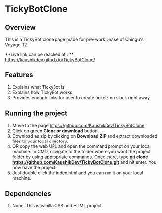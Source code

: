 # TickyBotClone


## Overview
This is a TickyBot clone page made for pre-work phase of Chingu's Voyage-12.

**Live link can be reached at : ** https://kaushikdev.github.io/TickyBotClone/


## Features
 1.  Explains what TickyBot is  
 2.  Explains how TickyBot works  
 3.  Provides enough links for user to create tickets on slack right away.


## Running the project
1. Move to the page https://github.com/KaushikDev/TickyBotClone 
2. Click on green **Clone or download** button.
3. Download as zip by clicking on **Download ZIP** and extract downloaded files to your local directory.
4. OR copy the web URL and open the command prompt on your local machine. In CMD, navigate to the folder where you want the project folder by using appropriate commands. Once there, type **git clone https://github.com/KaushikDev/TickyBotClone.git** and hit enter. You now have the project.
5. Just double click the index.html and you can run it on your local machine.

## Dependencies
1. None. This is vanilla CSS and HTML project.
